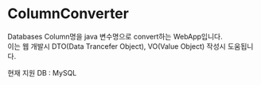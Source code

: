 ColumnConverter
==============

Databases Column명을 java 변수명으로 convert하는 WebApp입니다. <br/>
이는 웹 개발시 DTO(Data Trancefer Object), VO(Value Object) 작성시 도움됩니다.

현재 지원 DB : MySQL
